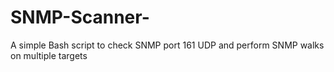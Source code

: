 # SNMP-Scanner-
A simple Bash script to check SNMP port 161 UDP and perform SNMP walks on multiple targets
